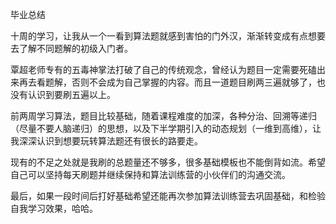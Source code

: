 毕业总结



十周的学习，让我从一个一看到算法题就感到害怕的门外汉，渐渐转变成有点想要去了解不同题解的初级入门者。

覃超老师专有的五毒神掌法打破了自己的传统观念，曾经认为题目一定需要死磕出来再去看题解，否则不会成为自己掌握的内容。而且一道题目刷两三遍就够了，也没有认识到要刷五遍以上。

前两周学习算法，题目比较基础，随着课程难度的加深，各种分治、回溯等递归（尽量不要人脑递归）的思想，以及下半学期引入的动态规划（一维到高维），让我深深认识到想要玩转算法题还有很长的路要走。

现有的不足之处就是我刷的总题量还不够多，很多基础模板也不能倒背如流。希望自己可以坚持每天刷题并继续保持和算法训练营的小伙伴们的沟通交流。

最后，如果一段时间后打好基础希望还能再次参加算法训练营去巩固基础，和检验自我学习效果，哈哈。
